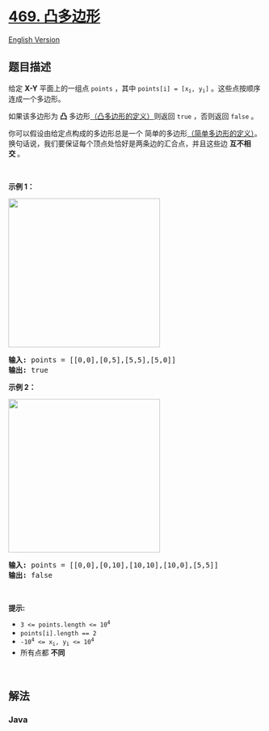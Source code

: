 # [469. 凸多边形](https://leetcode.cn/problems/convex-polygon)

[English Version](/solution/0400-0499/0469.Convex%20Polygon/README_EN.md)

## 题目描述

<p>给定 <strong>X-Y</strong> 平面上的一组点&nbsp;<code>points</code>&nbsp;，其中&nbsp;<code>points[i] = [x<sub>i</sub>, y<sub>i</sub>]</code> 。这些点按顺序连成一个多边形。</p>

<p>如果该多边形为&nbsp;<strong>凸</strong>&nbsp;多边形<a href="https://baike.baidu.com/item/凸多边形/">（凸多边形的定义）</a>则返回 <code>true</code> ，否则返回&nbsp;<code>false</code>&nbsp;。</p>

<p>你可以假设由给定点构成的多边形总是一个 简单的多边形<a href="https://baike.baidu.com/item/%E7%AE%80%E5%8D%95%E5%A4%9A%E8%BE%B9%E5%BD%A2">（简单多边形的定义）</a>。换句话说，我们要保证每个顶点处恰好是两条边的汇合点，并且这些边&nbsp;<strong>互不相交&nbsp;</strong>。</p>

<p>&nbsp;</p>

<p><strong>示例 1：</strong></p>

<p><img src="https://fastly.jsdelivr.net/gh/doocs/leetcode@main/solution/0400-0499/0469.Convex%20Polygon/images/covpoly1-plane.jpg" style="height: 294px; width: 300px;" /></p>

<pre>
<strong>输入:</strong> points = [[0,0],[0,5],[5,5],[5,0]]
<strong>输出:</strong> true</pre>

<p><strong>示例 2：</strong></p>

<p><img src="https://fastly.jsdelivr.net/gh/doocs/leetcode@main/solution/0400-0499/0469.Convex%20Polygon/images/covpoly2-plane.jpg" style="height: 303px; width: 300px;" /></p>

<pre>
<strong>输入:</strong> points = [[0,0],[0,10],[10,10],[10,0],[5,5]]
<strong>输出:</strong> false</pre>

<p>&nbsp;</p>

<p><strong>提示:</strong></p>

<ul>
	<li><code>3 &lt;= points.length &lt;= 10<sup>4</sup></code></li>
	<li><code>points[i].length == 2</code></li>
	<li><code>-10<sup>4</sup>&nbsp;&lt;= x<sub>i</sub>, y<sub>i</sub>&nbsp;&lt;= 10<sup>4</sup></code></li>
	<li>所有点都 <strong>不同</strong></li>
</ul>

<p>&nbsp;</p>

## 解法

### **Java**

```java

```

